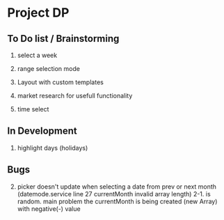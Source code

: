 # Project DP

## To Do list / Brainstorming

1. select a week
2. range selection mode
3. Layout with custom templates
4. market research for usefull functionality

5. time select

## In Development

1. highlight days (holidays)

## Bugs

2. picker doesn't update when selecting a date from prev or next month (datemode.service line 27 currentMonth invalid array length)
   2-1. is random. main problem the currentMonth is being created (new Array) with negative(-) value
